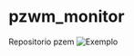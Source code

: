# pzwm_monitor
Repositorio pzem
![Exemplo](https://raw.githubusercontent.com/pioioTwo/pzem_monitor/CASE_PZEM.bmp)
